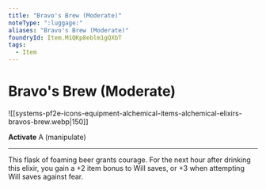 ```yaml
---
title: "Bravo's Brew (Moderate)"
noteType: ":luggage:"
aliases: "Bravo's Brew (Moderate)"
foundryId: Item.M1QKp8eblm1gQXbT
tags:
  - Item
---
```


# Bravo's Brew (Moderate)
![[systems-pf2e-icons-equipment-alchemical-items-alchemical-elixirs-bravos-brew.webp|150]]

**Activate** A (manipulate)

* * *

This flask of foaming beer grants courage. For the next hour after drinking this elixir, you gain a +2 item bonus to Will saves, or +3 when attempting Will saves against fear.



